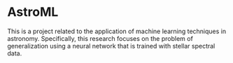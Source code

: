 # AstroML

This is a project related to the application of machine learning techniques in astronomy. Specifically, this research focuses on the problem of generalization using a neural network that is trained with stellar spectral data.
